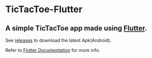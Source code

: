 # TicTacToe-Flutter

## A simple TicTacToe app made using [Flutter](https://flutter.dev).

See [releases](https://github.com/sbvkrishna/tictactoe-flutter/releases) to download the latest Apk(Android).

Refer to [Flutter Documentation](https://flutter.dev/docs) for more info.
